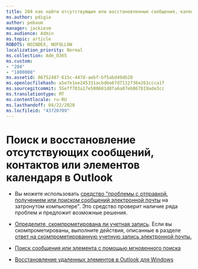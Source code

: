 ```yaml
---
title: 204 как найти отсутствующие или восстановленные сообщения, календарь и контакты Outlook
ms.author: pdigia
author: pebaum
manager: jackiesm
ms.audience: Admin
ms.topic: article
ROBOTS: NOINDEX, NOFOLLOW
localization_priority: Normal
ms.collection: Adm_O365
ms.custom:
- "204"
- "1800008"
ms.assetid: 86752487-615c-447d-aebf-bf5abd49db20
ms.openlocfilehash: a5e7e1ee245331acbd6e67d7112736e261ccca1f
ms.sourcegitcommit: 55eff703a17e500681d8fa6a87eb067019ade3cc
ms.translationtype: MT
ms.contentlocale: ru-RU
ms.lasthandoff: 04/22/2020
ms.locfileid: "43720709"
---
```

# <a name="how-to-find-and-recover-missing-messages-contacts-or-calendar-items-in-outlook"></a>Поиск и восстановление отсутствующих сообщений, контактов или элементов календаря в Outlook

- Вы можете использовать [средство "проблемы с отправкой, получением или поиском сообщений электронной почты](https://aka.ms/SaRA-OutlookSendReceive) на затронутом компьютере". Это средство проверит наличие ряда проблем и предложит возможные решения.

- [Определите, скомпрометирована ли учетная запись](https://support.microsoft.com/help/2551603/how-to-determine-whether-your-office-365-account-has-been-compromised). Если вы скомпрометированы, выполните действия, описанные в разделе [ответ на скомпрометированную учетную запись электронной почты.](https://docs.microsoft.com/office365/securitycompliance/responding-to-a-compromised-email-account)

- [Поиск сообщения или элемента с помощью мгновенного поиска](https://support.office.com/article/69748862-5976-47b9-98e8-ed179f1b9e4d)

- [Восстановление удаленных элементов в Outlook для Windows](https://support.office.com/article/49e81f3c-c8f4-4426-a0b9-c0fd751d48ce)
